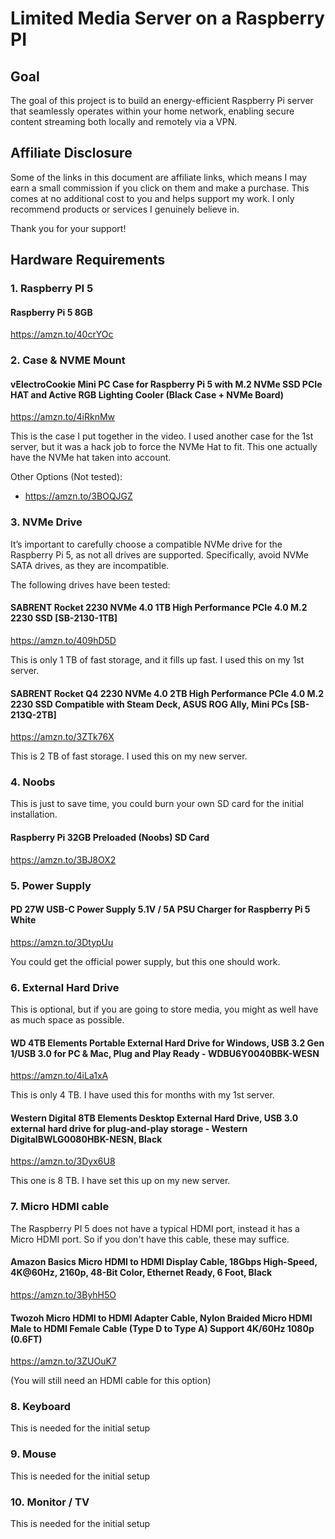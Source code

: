 # Limited Media Server on a Raspberry PI

## Goal

The goal of this project is to build an energy-efficient Raspberry Pi server that seamlessly operates within your home network, enabling secure content streaming both locally and remotely via a VPN.

## Affiliate Disclosure  

Some of the links in this document are affiliate links, which means I may earn a small commission if you click on them and make a purchase. This comes at no additional cost to you and helps support my work. I only recommend products or services I genuinely believe in.  

Thank you for your support! 

## Hardware Requirements

### 1. Raspberry PI 5

#### Raspberry Pi 5 8GB
https://amzn.to/40crYOc

### 2. Case & NVME Mount

#### vElectroCookie Mini PC Case for Raspberry Pi 5 with M.2 NVMe SSD PCIe HAT and Active RGB Lighting Cooler (Black Case + NVMe Board) 
https://amzn.to/4iRknMw

This is the case I put together in the video.  I used another case for the 1st server,  but it was a hack job to force the NVMe Hat to fit.  This one actually have the NVMe hat taken into account.

Other Options (Not tested):
* https://amzn.to/3BOQJGZ

### 3. NVMe Drive

It’s important to carefully choose a compatible NVMe drive for the Raspberry Pi 5, as not all drives are supported. Specifically, avoid NVMe SATA drives, as they are incompatible.

The following drives have been tested:

#### SABRENT Rocket 2230 NVMe 4.0 1TB High Performance PCIe 4.0 M.2 2230 SSD [SB-2130-1TB]
https://amzn.to/409hD5D

This is only 1 TB of fast storage, and it fills up fast.  I used this on my 1st server.

#### SABRENT Rocket Q4 2230 NVMe 4.0 2TB High Performance PCIe 4.0 M.2 2230 SSD Compatible with Steam Deck, ASUS ROG Ally, Mini PCs [SB-213Q-2TB] 
https://amzn.to/3ZTk76X

This is 2 TB of fast storage.  I used this on my new server.

### 4. Noobs

This is just to save time, you could burn your own SD card for the initial installation.

#### Raspberry Pi 32GB Preloaded (Noobs) SD Card
https://amzn.to/3BJ8OX2

### 5. Power Supply

#### PD 27W USB-C Power Supply 5.1V / 5A PSU Charger for Raspberry Pi 5 White 
https://amzn.to/3DtypUu

You could get the official power supply, but this one should work.

### 6. External Hard Drive

This is optional, but if you are going to store media, you might as well have as much space as possible.

#### WD 4TB Elements Portable External Hard Drive for Windows, USB 3.2 Gen 1/USB 3.0 for PC & Mac, Plug and Play Ready - ‎WDBU6Y0040BBK-WESN 
https://amzn.to/4iLa1xA

This is only 4 TB.  I have used this for months with my 1st server.

#### Western Digital 8TB Elements Desktop External Hard Drive, USB 3.0 external hard drive for plug-and-play storage - Western DigitalBWLG0080HBK-NESN, Black 
https://amzn.to/3Dyx6U8

This one is 8 TB.  I have set this up on my new server.

### 7. Micro HDMI cable

The Raspberry PI 5 does not have a typical HDMI port, instead it has a Micro HDMI port.  So if you don't have this cable, these may suffice.

#### Amazon Basics Micro HDMI to HDMI Display Cable, 18Gbps High-Speed, 4K@60Hz, 2160p, 48-Bit Color, Ethernet Ready, 6 Foot, Black 
https://amzn.to/3ByhH5O

#### Twozoh Micro HDMI to HDMI Adapter Cable, Nylon Braided Micro HDMI Male to HDMI Female Cable (Type D to Type A) Support 4K/60Hz 1080p (0.6FT)
https://amzn.to/3ZUOuK7

(You will still need an HDMI cable for this option)

### 8. Keyboard

This is needed for the initial setup

### 9. Mouse

This is needed for the initial setup

### 10. Monitor / TV

This is needed for the initial setup